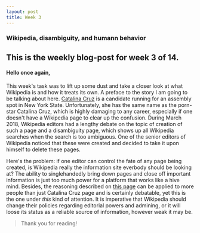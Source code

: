 ```yaml
---
layout: post
title: Week 3
---
```



### Wikipedia, disambiguity, and humann behavior

## This is the weekly blog-post for week 3 of 14.

#### Hello once again,

This week's task was to lift up some dust and take a closer look at what Wikipedia is and how it treats its own. A preface to the story I am going to be talking about here. [Catalina Cruz](https://www.cruzfornewyork.com/meet-catalina/) is a candidate running for an assembly spot in New York State. Unfortunately, she has the same name as the porn-star Catalina Cruz, which is highly damaging to any career, especially if one doesn't have a Wikipedia page to clear up the confusion. During March 2018, Wikipedia editors had a lengthy debate on the topic of creation of such a page and a disambiguity page, which shows up all Wikipedia searches when the search is too ambiguous. One of the senior editors of Wikipedia noticed that these were created and decided to take it upon himself to delete these pages.

Here's the problem: if one editor can control the fate of any page being created, is Wikipedia really the information site everbody should be looking at? The ability to singlehandedly bring down pages and close off important information is just too much power for a platform that works like a hive mind. Besides, the reasoning described on [this page](https://en.wikipedia.org/wiki/Wikipedia:Articles_for_deletion/Catalina_Cruz_(politician)) can be applied to more people than just Catalina Cruz page and is certainly debatable, yet this is the one under *this* kind of attention. It is imperative that Wikipedia should change their policies regarding editorial powers and admining, or it will loose its status as a reliable source of information, however weak it may be.

>Thank you for reading!
